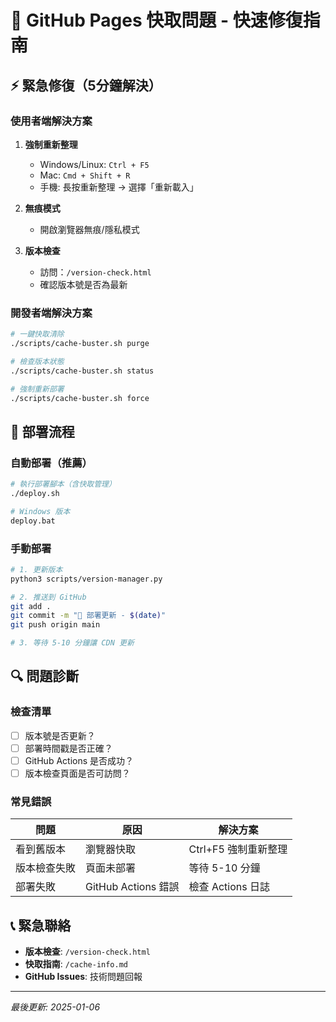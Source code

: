 # 🧹 GitHub Pages 快取問題 - 快速修復指南

## ⚡ 緊急修復（5分鐘解決）

### 使用者端解決方案
1. **強制重新整理**
   - Windows/Linux: `Ctrl + F5`
   - Mac: `Cmd + Shift + R`
   - 手機: 長按重新整理 → 選擇「重新載入」

2. **無痕模式**
   - 開啟瀏覽器無痕/隱私模式

3. **版本檢查**
   - 訪問：`/version-check.html`
   - 確認版本號是否為最新

### 開發者端解決方案
```bash
# 一鍵快取清除
./scripts/cache-buster.sh purge

# 檢查版本狀態
./scripts/cache-buster.sh status

# 強制重新部署
./scripts/cache-buster.sh force
```

## 🚀 部署流程

### 自動部署（推薦）
```bash
# 執行部署腳本（含快取管理）
./deploy.sh

# Windows 版本
deploy.bat
```

### 手動部署
```bash
# 1. 更新版本
python3 scripts/version-manager.py

# 2. 推送到 GitHub
git add .
git commit -m "🚀 部署更新 - $(date)"
git push origin main

# 3. 等待 5-10 分鐘讓 CDN 更新
```

## 🔍 問題診斷

### 檢查清單
- [ ] 版本號是否更新？
- [ ] 部署時間戳是否正確？
- [ ] GitHub Actions 是否成功？
- [ ] 版本檢查頁面是否可訪問？

### 常見錯誤
| 問題 | 原因 | 解決方案 |
|------|------|----------|
| 看到舊版本 | 瀏覽器快取 | Ctrl+F5 強制重新整理 |
| 版本檢查失敗 | 頁面未部署 | 等待 5-10 分鐘 |
| 部署失敗 | GitHub Actions 錯誤 | 檢查 Actions 日誌 |

## 📞 緊急聯絡

- **版本檢查**: `/version-check.html`
- **快取指南**: `/cache-info.md`
- **GitHub Issues**: 技術問題回報

---
*最後更新: 2025-01-06*
